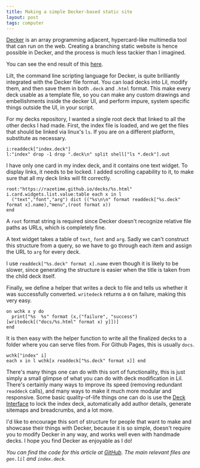 ```yaml
---
title: Making a simple Decker-based static site
layout: post
tags: computer
---
```


[Decker](https://beyondloom.com/decker/) is an array programming adjacent,
hypercard-like multimedia tool that can run on the web. Creating a branching
static website is hence possible in Decker, and the process is much less tackier
than I imagined.

You can see the end result of this 
[here](https://razetime.github.io/decks/).

Lilt, the command line scripting language for Decker, is quite brilliantly
integrated with the Decker file format. You can load decks into Lil, modify
them, and then save them in both `.deck` and `.html` format. This make every
deck usable as a template file, so you can make any custom drawings and 
embellishments inside the decker UI, and perform impure, system specific things
outside the UI, in your script. 

For my decks repository, I wanted a single root deck that linked to all the
other decks I had made. First, the index file is loaded, and we get the files
that should be linked via linux's `ls`. If you are on a different platform, 
substitute as necessary.
```
i:readdeck["index.deck"]
l:"index" drop -1 drop ".deck\n" split shell["ls *.deck"].out
```

I have only one card in my index deck, and it contains one text widget. To
display links, it needs to be locked. I added scrolling capability to it, to
make sure that all my deck links will fit correctly.

```
root:"https://razetime.github.io/decks/%s.html"
i.card.widgets.list.value:table each x in l
  ("text","font","arg") dict (("%s\n\n" format readdeck["%s.deck" format x].name),"menu",(root format x))
end
```

A `root` format string is required since Decker doesn't recognize relative file
paths as URLs, which is completely fine.

A text widget takes a table of `text`, `font` and `arg`. Sadly we can't
construct this structure from a query, so we have to go through each item and
assign the URL to `arg` for every deck.

I use `readdeck["%s.deck" format x].name` even though it is likely to be slower,
since generating the structure is easier when the title is taken from the child
deck itself. 

Finally, we define a helper that writes a deck to file and tells us whether it
was successfully converted. `writedeck` returns a `0` on failure, making this
very easy.
```
on wchk x y do
  print["%s  %s" format (x,("failure", "success")[writedeck[("docs/%s.html" format x) y]])]
end
```

It is then easy with the helper function to write all the finalized decks to
a folder where you can serve files from. For Github Pages, this is usually
`docs`.
```
wchk["index" i]
each x in l wchk[x readdeck["%s.deck" format x]] end
```

There's many things one can do with this sort of functionality, this is just
simply a small glimpse of what you can do with deck modification in Lil. There's
certainly many ways to improve its speed (removing redundant `readdeck` calls),
and many ways to make it much more modular and responsive. Some basic
quality-of-life things one can do is use the
[Deck Interface](https://beyondloom.com/decker/decker.html#deckinterface) to
lock the index deck, automatically add author details, generate sitemaps and
breadcrumbs, and a lot more.

I'd like to encourage this sort of structure
for people that want to make and showcase their things with Decker, because it
is so simple, doesn't require you to modify Decker in any way, and works well
even with handmade decks. I hope you find Decker as enjoyable as I do!

*You can find the code for this article at 
[GitHub](https://github.com/razetime/decks/tree/main). The main relevant files
are `gen.lil` and `index.deck`.*